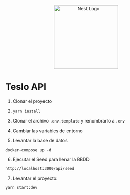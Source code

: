 <p align="center">
  <a href="http://nestjs.com/" target="blank"><img src="https://nestjs.com/img/logo-small.svg" width="200" alt="Nest Logo" /></a>
</p>

# Teslo API
1. Clonar el proyecto

2. ```yarn install ```

3. Clonar el archivo ```.env.template``` y renombrarlo a ```.env```

4. Cambiar las variables de entorno

5. Levantar la base de datos
```
docker-compose up -d
```
6. Ejecutar el Seed para llenar la BBDD
```
http://localhost:3000/api/seed
```
7. Levantar el proyecto:
```
yarn start:dev
```
